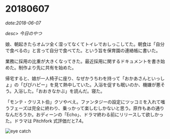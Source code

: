 # 20180607

*date:2018-06-07*

*desc> 今日のやつ*

娘、朝起きたらオムツ全く湿ってなくてトイレでおしっこしてた。朝食は「自分で食べるの」と言って自分で食べてた。という旨を保育園の連絡帳に書いた。

業務に採用の比重が大きくなってきた。最近採用に関するドキュメントを書き始めた。制作より先に共有を始めた。

帰宅すると、娘が一人椅子に座り、なぜかうちわを持って「おかあさんといっしょ」の「ぴぴハピー」を見て熱中していた。入浴を促すも眠いのか、機嫌が悪そう。入浴した。「おおきなかぶ」を読んだ。寝た。

「モンテ・クリスト伯」クソやべえ。ファンタジーの設定にツッコミを入れて嗤うフェーズは完全に終わり、乗っかって楽しむしかないと思う。原作もあの通りなんだろうか。おディーンの「Echo」、ドラマ終わる前にリリースして欲しかった。ドラマは Pitchfork 式評価だと7.4。

![eye catch](https://lh3.googleusercontent.com/pw/AM-JKLWgM0rdDo0618P3qCj7LN3zWBc69eanFANuJjud1elg78siM-J4gM9SReW80pnX0DMaKlvnPk7hJ2BG80cDI2ZMYN5GkI0cXFu-duSQtVD7xW3iuUy4UATjGWnwVs0eo9sSS61be19hekvXhAlgbJPUtg=w780-h1040)
